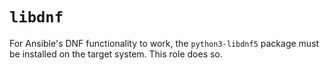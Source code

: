 # `libdnf`

For Ansible's DNF functionality to work, the `python3-libdnf5` package must be installed on the target system. This role does so.
